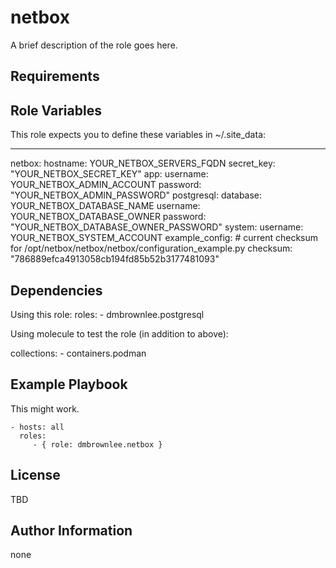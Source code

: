 netbox
=========

A brief description of the role goes here.

Requirements
------------


Role Variables
--------------
This role expects you to define these variables in ~/.site_data:

---
netbox:
  hostname: YOUR_NETBOX_SERVERS_FQDN
  secret_key: "YOUR_NETBOX_SECRET_KEY"
  app:
    username: YOUR_NETBOX_ADMIN_ACCOUNT
    password: "YOUR_NETBOX_ADMIN_PASSWORD"
  postgresql:
    database: YOUR_NETBOX_DATABASE_NAME
    username: YOUR_NETBOX_DATABASE_OWNER
    password: "YOUR_NETBOX_DATABASE_OWNER_PASSWORD"
  system:
    username: YOUR_NETBOX_SYSTEM_ACCOUNT
  example_config:
    # current checksum for /opt/netbox/netbox/netbox/configuration_example.py
    checksum: "786889efca4913058cb194fd85b52b3177481093"


Dependencies
------------
Using this role:
  roles:
    - dmbrownlee.postgresql

Using molecule to test the role (in addition to above):

  collections:
    - containers.podman


Example Playbook
----------------

This might work.

    - hosts: all
      roles:
         - { role: dmbrownlee.netbox }

License
-------

TBD

Author Information
------------------

none

